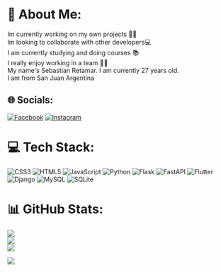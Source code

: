 # 💫 About Me:
Im currently working on my own projects ✍🏻<br>Im looking to collaborate with other developers💻<br>I am currently studying  and doing courses 📚<br>I really enjoy working in a team 💪🏻<br>My name's Sebastian Retamar. I am currently 27 years old. <br>I am from San Juan Argentina


## 🌐 Socials:
[![Facebook](https://img.shields.io/badge/Facebook-%231877F2.svg?logo=Facebook&logoColor=white)](https://facebook.com/sebas.retamar) [![Instagram](https://img.shields.io/badge/Instagram-%23E4405F.svg?logo=Instagram&logoColor=white)](https://instagram.com/sebas_retamar) 

# 💻 Tech Stack:
![CSS3](https://img.shields.io/badge/css3-%231572B6.svg?style=for-the-badge&logo=css3&logoColor=white) ![HTML5](https://img.shields.io/badge/html5-%23E34F26.svg?style=for-the-badge&logo=html5&logoColor=white) ![JavaScript](https://img.shields.io/badge/javascript-%23323330.svg?style=for-the-badge&logo=javascript&logoColor=%23F7DF1E) ![Python](https://img.shields.io/badge/python-3670A0?style=for-the-badge&logo=python&logoColor=ffdd54) ![Flask](https://img.shields.io/badge/flask-%23000.svg?style=for-the-badge&logo=flask&logoColor=white) ![FastAPI](https://img.shields.io/badge/FastAPI-005571?style=for-the-badge&logo=fastapi) ![Flutter](https://img.shields.io/badge/Flutter-%2302569B.svg?style=for-the-badge&logo=Flutter&logoColor=white) ![Django](https://img.shields.io/badge/django-%23092E20.svg?style=for-the-badge&logo=django&logoColor=white) ![MySQL](https://img.shields.io/badge/mysql-%2300f.svg?style=for-the-badge&logo=mysql&logoColor=white) ![SQLite](https://img.shields.io/badge/sqlite-%2307405e.svg?style=for-the-badge&logo=sqlite&logoColor=white)
# 📊 GitHub Stats:
![](https://github-readme-stats.vercel.app/api?username=seba5896&theme=blue-green&hide_border=false&include_all_commits=false&count_private=false)<br/>
![](https://github-readme-streak-stats.herokuapp.com/?user=seba5896&theme=blue-green&hide_border=false)<br/>
![](https://github-readme-stats.vercel.app/api/top-langs/?username=seba5896&theme=blue-green&hide_border=false&include_all_commits=false&count_private=false&layout=compact)

[![](https://visitcount.itsvg.in/api?id=seba5896&icon=0&color=0)](https://visitcount.itsvg.in)

<!-- Proudly created with GPRM ( https://gprm.itsvg.in ) -->
